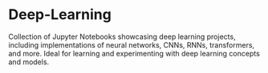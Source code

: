 # Deep-Learning
Collection of Jupyter Notebooks showcasing deep learning projects, including implementations of neural networks, CNNs, RNNs, transformers, and more. Ideal for learning and experimenting with deep learning concepts and models.
